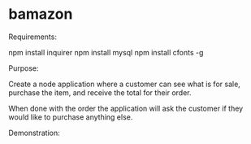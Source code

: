 # bamazon

Requirements:

npm install inquirer
npm install mysql
npm install cfonts -g

Purpose:

Create a node application where a customer can see
what is for sale, purchase the item, and receive the total for their order.

When done with the order the application will ask the customer if they would like to purchase anything else.

Demonstration:
<a href="https://giphy.com/gifs/xTCTT6jfmHusxbuXp8"></a>
